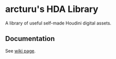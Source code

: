 # arcturu's HDA Library
A library of useful self-made Houdini digital assets.

## Documentation

See [wiki page](https://github.com/arcturu/hda-library/wiki).
